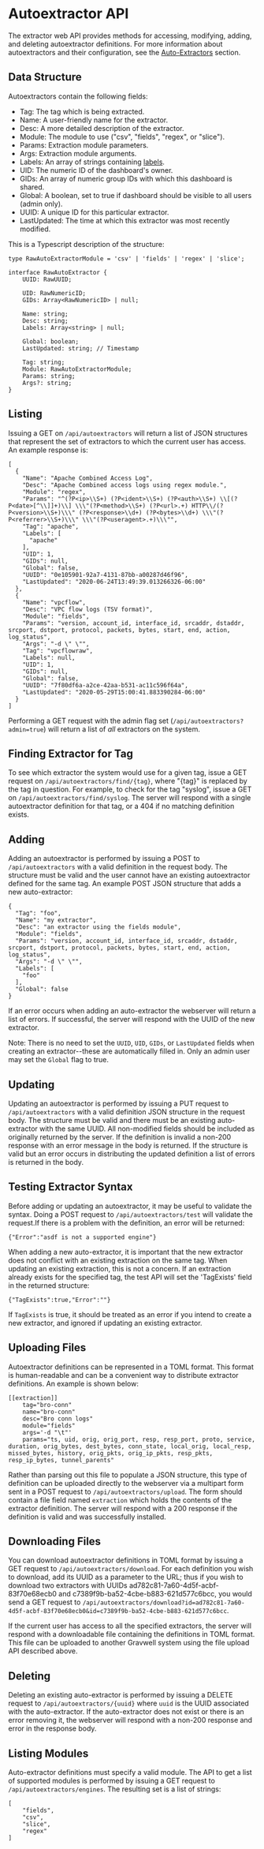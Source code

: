 # Autoextractor API

The extractor web API provides methods for accessing, modifying, adding, and deleting autoextractor definitions. For more information about autoextractors and their configuration, see the [Auto-Extractors](/configuration/autoextractors) section.

## Data Structure

Autoextractors contain the following fields:

* Tag: The tag which is being extracted.
* Name: A user-friendly name for the extractor.
* Desc: A more detailed description of the extractor.
* Module: The module to use ("csv", "fields", "regex", or "slice").
* Params: Extraction module parameters.
* Args: Extraction module arguments.
* Labels: An array of strings containing [labels](/gui/labels/labels).
* UID: The numeric ID of the dashboard's owner.
* GIDs: An array of numeric group IDs with which this dashboard is shared.
* Global: A boolean, set to true if dashboard should be visible to all users (admin only).
* UUID: A unique ID for this particular extractor.
* LastUpdated: The time at which this extractor was most recently modified.

This is a Typescript description of the structure:

```
type RawAutoExtractorModule = 'csv' | 'fields' | 'regex' | 'slice';

interface RawAutoExtractor {
	UUID: RawUUID;

	UID: RawNumericID;
	GIDs: Array<RawNumericID> | null;

	Name: string;
	Desc: string;
	Labels: Array<string> | null;

	Global: boolean;
	LastUpdated: string; // Timestamp

	Tag: string;
	Module: RawAutoExtractorModule;
	Params: string;
	Args?: string;
}
```

## Listing

Issuing a GET on `/api/autoextractors` will return a list of JSON structures that represent the set of extractors to which the current user has access.  An example response is:

```
[
  {
    "Name": "Apache Combined Access Log",
    "Desc": "Apache Combined access logs using regex module.",
    "Module": "regex",
    "Params": "^(?P<ip>\\S+) (?P<ident>\\S+) (?P<auth>\\S+) \\[(?P<date>[^\\]]+)\\] \\\"(?P<method>\\S+) (?P<url>.+) HTTP\\/(?P<version>\\S+)\\\" (?P<response>\\d+) (?P<bytes>\\d+) \\\"(?P<referrer>\\S+)\\\" \\\"(?P<useragent>.+)\\\"",
    "Tag": "apache",
    "Labels": [
      "apache"
    ],
    "UID": 1,
    "GIDs": null,
    "Global": false,
    "UUID": "0e105901-92a7-4131-87bb-a00287d46f96",
    "LastUpdated": "2020-06-24T13:49:39.013266326-06:00"
  },
  {
    "Name": "vpcflow",
    "Desc": "VPC flow logs (TSV format)",
    "Module": "fields",
    "Params": "version, account_id, interface_id, srcaddr, dstaddr, srcport, dstport, protocol, packets, bytes, start, end, action, log_status",
    "Args": "-d \" \"",
    "Tag": "vpcflowraw",
    "Labels": null,
    "UID": 1,
    "GIDs": null,
    "Global": false,
    "UUID": "7f80df6a-a2ce-42aa-b531-ac11c596f64a",
    "LastUpdated": "2020-05-29T15:00:41.883390284-06:00"
  }
]
```

Performing a GET request with the admin flag set (`/api/autoextractors?admin=true`) will return a list of *all* extractors on the system.

## Finding Extractor for Tag

To see which extractor the system would use for a given tag, issue a GET request on `/api/autoextractors/find/{tag}`, where "{tag}" is replaced by the tag in question. For example, to check for the tag "syslog", issue a GET on `/api/autoextractors/find/syslog`. The server will respond with a single autoextractor definition for that tag, or a 404 if no matching definition exists.

## Adding

Adding an autoextractor is performed by issuing a POST to `/api/autoextractors` with a valid definition in the request body.  The structure must be valid and the user cannot have an existing autoextractor defined for the same tag.  An example POST JSON structure that adds a new auto-extractor:

```
{
  "Tag": "foo",
  "Name": "my extractor",
  "Desc": "an extractor using the fields module",
  "Module": "fields",
  "Params": "version, account_id, interface_id, srcaddr, dstaddr, srcport, dstport, protocol, packets, bytes, start, end, action, log_status",
  "Args": "-d \" \"",
  "Labels": [
    "foo"
  ],
  "Global": false
}
```

If an error occurs when adding an auto-extractor the webserver will return a list of errors. If successful, the server will respond with the UUID of the new extractor.

Note: There is no need to set the `UUID`, `UID`, `GIDs`, or `LastUpdated` fields when creating an extractor--these are automatically filled in. Only an admin user may set the `Global` flag to true.

## Updating

Updating an autoextractor is performed by issuing a PUT request to `/api/autoextractors` with a valid definition JSON structure in the request body.  The structure must be valid and there must be an existing auto-extractor with the same UUID.  All non-modified fields should be included as originally returned by the server.  If the definition is invalid a non-200 response with an error message in the body is returned.  If the structure is valid but an error occurs in distributing the updated definition a list of errors is returned in the body.

## Testing Extractor Syntax

Before adding or updating an autoextractor, it may be useful to validate the syntax. Doing a POST request to `/api/autoextractors/test` will validate the request.If there is a problem with the definition, an error will be returned:

```
{"Error":"asdf is not a supported engine"}
```

When adding a new auto-extractor, it is important that the new extractor does not conflict with an existing extraction on the same tag. When updating an existing extraction, this is not a concern. If an extraction already exists for the specified tag, the test API will set the 'TagExists' field in the returned structure:

```
{"TagExists":true,"Error":""}
```

If `TagExists` is true, it should be treated as an error if you intend to create a new extractor, and ignored if updating an existing extractor.

## Uploading Files

Autoextractor definitions can be represented in a TOML format. This format is human-readable and can be a convenient way to distribute extractor definitions. An example is shown below:

```
[[extraction]]
	tag="bro-conn"
	name="bro-conn"
	desc="Bro conn logs"
	module="fields"
	args='-d "\t"'
	params="ts, uid, orig, orig_port, resp, resp_port, proto, service, duration, orig_bytes, dest_bytes, conn_state, local_orig, local_resp, missed_bytes, history, orig_pkts, orig_ip_pkts, resp_pkts, resp_ip_bytes, tunnel_parents"
```

Rather than parsing out this file to populate a JSON structure, this type of definition can be uploaded directly to the webserver via a multipart form sent in a POST request to `/api/autoextractors/upload`. The form should contain a file field named `extraction` which holds the contents of the extractor definition. The server will respond with a 200 response if the definition is valid and was successfully installed.

## Downloading Files

You can download autoextractor definitions in TOML format by issuing a GET request to `/api/autoextractors/download`. For each definition you wish to download, add its UUID as a parameter to the URL; thus if you wish to download two extractors with UUIDs ad782c81-7a60-4d5f-acbf-83f70e68ecb0 and c7389f9b-ba52-4cbe-b883-621d577c6bcc, you would send a GET request to `/api/autoextractors/download?id=ad782c81-7a60-4d5f-acbf-83f70e68ecb0&id=c7389f9b-ba52-4cbe-b883-621d577c6bcc`.

If the current user has access to all the specified extractors, the server will respond with a downloadable file containing the definitions in TOML format. This file can be uploaded to another Gravwell system using the file upload API described above.

## Deleting

Deleting an existing auto-extractor is performed by issuing a DELETE request to `/api/autoextractors/{uuid}` where `uuid` is the UUID associated with the auto-extractor. If the auto-extractor does not exist or there is an error removing it, the webserver will respond with a non-200 response and error in the response body.

## Listing Modules

Auto-extractor definitions must specify a valid module.  The API to get a list of supported modules is performed by issuing a GET request to `/api/autoextractors/engines`.  The resulting set is a list of strings:

```
[
	"fields",
	"csv",
	"slice",
	"regex"
]
```
